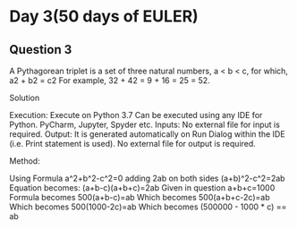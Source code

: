 # Day 3(50 days of EULER)
## Question 3
A Pythagorean triplet is a set of three natural numbers, a < b < c, for which,
a2 + b2 = c2
For example, 32 + 42 = 9 + 16 = 25 = 52.

Solution

Execution: Execute on Python 3.7 Can be executed using any IDE for Python. PyCharm, Jupyter, Spyder etc.
Inputs: No external file for input is required.
Output: It is generated automatically on Run Dialog within the IDE (i.e. Print statement is used). No external file for output is required.

Method:

  Using Formula a^2+b^2-c^2=0
  adding 2ab on both sides
  (a+b)^2-c^2=2ab
  Equation becomes:
  (a+b-c)(a+b+c)=2ab
  Given in question a+b+c=1000
  Formula becomes 500(a+b-c)=ab
  Which becomes  500(a+b+c-2c)=ab
  Which becomes  500(1000-2c)=ab
  Which becomes (500000 - 1000 * c) == ab
